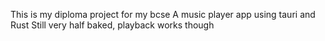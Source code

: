 This is my diploma project for my bcse
A music player app using tauri and Rust
Still very half baked, playback works though
